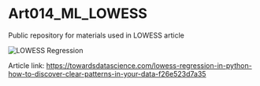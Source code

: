 # Art014_ML_LOWESS
Public repository for materials used in LOWESS article

![LOWESS Regression](https://user-images.githubusercontent.com/24861699/153736028-285153f4-a9cc-44c2-8ef1-ef381d9c3925.gif)

Article link: https://towardsdatascience.com/lowess-regression-in-python-how-to-discover-clear-patterns-in-your-data-f26e523d7a35
